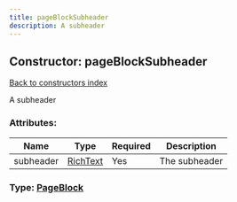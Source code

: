 ```yaml
---
title: pageBlockSubheader
description: A subheader
---
```

## Constructor: pageBlockSubheader  
[Back to constructors index](index.md)



A subheader

### Attributes:

| Name     |    Type       | Required | Description |
|----------|---------------|----------|-------------|
|subheader|[RichText](../types/RichText.md) | Yes|The subheader|



### Type: [PageBlock](../types/PageBlock.md)


